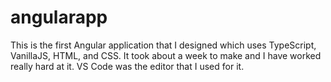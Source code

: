 # angularapp
This is the first Angular application that I designed which uses TypeScript, VanillaJS, HTML, and CSS. It took about a week to make and I have worked really hard at it. VS Code was the editor that I used for it.
